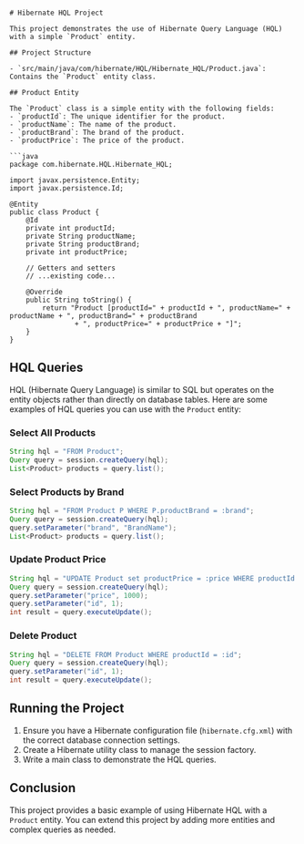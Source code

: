 ```

# Hibernate HQL Project

This project demonstrates the use of Hibernate Query Language (HQL) with a simple `Product` entity.

## Project Structure

- `src/main/java/com/hibernate/HQL/Hibernate_HQL/Product.java`: Contains the `Product` entity class.

## Product Entity

The `Product` class is a simple entity with the following fields:
- `productId`: The unique identifier for the product.
- `productName`: The name of the product.
- `productBrand`: The brand of the product.
- `productPrice`: The price of the product.

```java
package com.hibernate.HQL.Hibernate_HQL;

import javax.persistence.Entity;
import javax.persistence.Id;

@Entity
public class Product {
    @Id
    private int productId;
    private String productName;
    private String productBrand;
    private int productPrice;
    
    // Getters and setters
    // ...existing code...
    
    @Override
    public String toString() {
        return "Product [productId=" + productId + ", productName=" + productName + ", productBrand=" + productBrand
                + ", productPrice=" + productPrice + "]";
    }
}
```

## HQL Queries

HQL (Hibernate Query Language) is similar to SQL but operates on the entity objects rather than directly on database tables. Here are some examples of HQL queries you can use with the `Product` entity:

### Select All Products

```java
String hql = "FROM Product";
Query query = session.createQuery(hql);
List<Product> products = query.list();
```

### Select Products by Brand

```java
String hql = "FROM Product P WHERE P.productBrand = :brand";
Query query = session.createQuery(hql);
query.setParameter("brand", "BrandName");
List<Product> products = query.list();
```

### Update Product Price

```java
String hql = "UPDATE Product set productPrice = :price WHERE productId = :id";
Query query = session.createQuery(hql);
query.setParameter("price", 1000);
query.setParameter("id", 1);
int result = query.executeUpdate();
```

### Delete Product

```java
String hql = "DELETE FROM Product WHERE productId = :id";
Query query = session.createQuery(hql);
query.setParameter("id", 1);
int result = query.executeUpdate();
```

## Running the Project

1. Ensure you have a Hibernate configuration file (`hibernate.cfg.xml`) with the correct database connection settings.
2. Create a Hibernate utility class to manage the session factory.
3. Write a main class to demonstrate the HQL queries.

## Conclusion

This project provides a basic example of using Hibernate HQL with a `Product` entity. You can extend this project by adding more entities and complex queries as needed.
